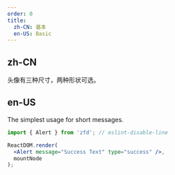 ```yaml
---
order: 0
title:
  zh-CN: 基本
  en-US: Basic
---
```


## zh-CN

头像有三种尺寸，两种形状可选。

## en-US

The simplest usage for short messages.

````jsx
import { Alert } from 'zfd'; // eslint-disable-line

ReactDOM.render(
  <Alert message="Success Text" type="success" />,
  mountNode
);
````

<style>
.ant-alert {
  margin-bottom: 16px;
}
</style>
